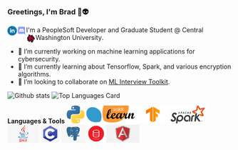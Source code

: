 ### Greetings, I'm Brad 👋👽

<a href="https://www.linkedin.com/in/bareeves/">
  <img align="left" alt="Brad's LinkedIn" width="21px" src="https://raw.githubusercontent.com/reevesba/reevesba/master/assets/linkedin.svg" />
</a>
<a href="https://discord.gg/mMUktshNH4">
  <img align="left" alt="Brad's Discord" width="21px" src="https://raw.githubusercontent.com/reevesba/reevesba/master/assets/discord.svg" />
</a> 

I'm a PeopleSoft Developer and Graduate Student @ Central Washington University<code><img align="left" alt="Wildcat Logo" width="21px" src="https://raw.githubusercontent.com/reevesba/reevesba/master/assets/cwu.png"/></code>.

- 🔭 I’m currently working on machine learning applications for cybersecurity.
- 🌱 I’m currently learning about Tensorflow, Spark, and various encryption algorithms.
- 👯 I’m looking to collaborate on [ML Interview Toolkit](https://github.com/reevesba/mlit).

![Github stats](https://github-readme-stats.vercel.app/api?username=reevesba&theme=highcontrast&show_icons=true&count_private=true)
![Top Languages Card](https://github-readme-stats.vercel.app/api/top-langs/?username=reevesba&layout=compact)

**Languages & Tools**
<code><img height="40" src="https://raw.githubusercontent.com/reevesba/reevesba/master/assets/python.png"></code>
<code><img height="40" src="https://raw.githubusercontent.com/reevesba/reevesba/master/assets/sklearn.png"></code>
<code><img height="40" src="https://raw.githubusercontent.com/reevesba/reevesba/master/assets/tensorflow.png"></code>
<code><img height="40" src="https://raw.githubusercontent.com/reevesba/reevesba/master/assets/spark.png"></code>
<code><img height="40" src="https://raw.githubusercontent.com/reevesba/reevesba/master/assets/java.jpg"></code>
<code><img height="40" src="https://raw.githubusercontent.com/reevesba/reevesba/master/assets/c.jpg"></code>
<code><img height="40" src="https://raw.githubusercontent.com/reevesba/reevesba/master/assets/postgres.jpg"></code>
<code><img height="40" src="https://raw.githubusercontent.com/reevesba/reevesba/master/assets/oracle.png"></code>
<code><img height="40" src="https://raw.githubusercontent.com/reevesba/reevesba/master/assets/angular.png"></code>

<!--
**reevesba/reevesba** is a ✨ _special_ ✨ repository because its `README.md` (this file) appears on your GitHub profile.

Here are some ideas to get you started:

- 🔭 I’m currently working on ...
- 🌱 I’m currently learning ...
- 👯 I’m looking to collaborate on ...
- 🤔 I’m looking for help with ...
- 💬 Ask me about ...
- 📫 How to reach me: ...
- 😄 Pronouns: ...
- ⚡ Fun fact: ...
-->
